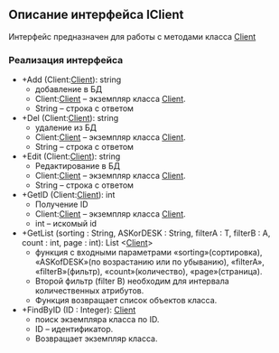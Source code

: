 ## Описание интерфейса IClient

Интерфейс предназначен для работы с методами класса [Client](Client.md)

### Реализация интерфейса

+ +Add (Client:[Client](Client.md)): string
  + добавление в БД
  + Client:[Client](Client.md) – экземпляр класса [Client](Client.md).
  + String – строка с ответом
+ +Del (Client:[Client](Client.md)): string
  + удаление из БД
  + Client:[Client](Client.md) – экземпляр класса [Client](Client.md).
  + String – строка с ответом
+ +Edit (Client:[Client](Client.md)): string
  + Редактирование в БД
  + Client:[Client](Client.md) – экземпляр класса [Client](Client.md).
  + String – строка с ответом
+ +GetID (Client:[Client](Client.md)): int
  + Получение ID
  + Client:[Client](Client.md) – экземпляр класса [Client](Client.md).
  + int – искомый id
+ +GetList (sorting : String, ASKorDESK : String, filterA : T, filterB : A, count : int, page : int): List <[Client](Client.md)>
  + функция с входными параметрами «sorting»(сортировка), «ASKofDESK»(по возрастанию или по убыванию), «filterA», «filterB»(фильтр), «count»(количество), «page»(страница).
  + Второй фильтр (filter B) необходим для интервала количественных атрибутов.
  + Функция возвращает список объектов класса.
+ +FindByID (ID : Integer): [Client](Client.md)
  + поиск экземпляра класса по ID.
  + ID – идентификатор.
  + Возвращает экземпляр класса.
